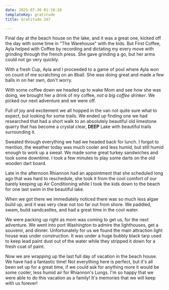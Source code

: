 ```yaml
---
date: 2025-07-30 01:18:28
templateKey: gratitude
title: Gratitude 247

---
```


Final day at the beach house on the lake, and it was a great one, kicked off
the day with some time in "The Warehouse" with the kids.  But First Coffee,
Ayla helped with Coffee by recording and dictating my every move with grinding
through the french press.  She gave grinding a go, but her arms could not go
very quickly.

With a fresh Cup, Ayla and I proceeded to a game of pool where Ayla won on
count of me scratching on an 8ball.  She was doing great and made a few balls
in on her own, don't worry.

With some coffee down we headed up to wake Mom and see how she was doing, we
brought her a drink of my coffee, _not a big coffee drinker_.  We picked our
next adventure and we were off.

Full of joy and excitement we all hopped in the van not quite sure what to
expect, but looking for some trails.  We ended up finding one we had researched
that had a short walk to an absolutely beautiful old limestone quarry that has
become a crystal clear, **DEEP** Lake with beautiful trails surrounding it.

Sweated through everything we had we headed back for lunch.  I forgot to
mention, the weather today was much cooler and less humid, but still humid
enough to work up a sweat.  We made some great turkey sandwiches and took some
downtime.  I took a few minutes to play some darts on the old wooden dart
board.

Late in the afternoon Rhiannon had an appointment that she scheduled long ago
that was hard to reschedule, she took it from the cool comfort of our barely
keeping up Air Conditioning while I took the kids down to the beach for one
last swim in the beautiful lake.

When we got there we immediately noticed there was so much less algae build up,
and it was very clear not too far out from shore.  We paddled, swam, build
sandcastles, and had a great time in the cool water.

We were packing up right as mom was coming to get us, for the next adventure.
We went into port Washington to admire the lighthouses, get a souvenir, and
dinner.  Unfortunately for us we found the main attraction light house was
under construction.  It was under a huge bubbly black tarp used to keep lead
paint dust out of the water while they stripped it down for a fresh coat of
paint.

Now we are wrapping up the last full day of vacation in the beach house.  We
have had a fantastic time!  Not everything here is perfect, but it's all been
set up for a great time, if we could ask for anything more it would be some
cooler, less humid air for Rhiannon's Lungs.  I'm so happy that we were able to
do this vacation as a family!  It's memories that we will keep with us
forever!

